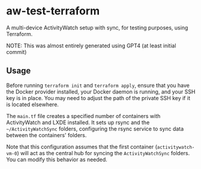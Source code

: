 aw-test-terraform
=================

A multi-device ActivityWatch setup with sync, for testing purposes, using Terraform.

NOTE: This was almost entirely generated using GPT4 (at least initial commit)


## Usage

Before running `terraform init` and `terraform apply`, ensure that you have the Docker provider installed, your Docker daemon is running, and your SSH key is in place. You may need to adjust the path of the private SSH key if it is located elsewhere.

The `main.tf` file creates a specified number of containers with ActivityWatch and LXDE installed. It sets up rsync and the `~/ActivityWatchSync` folders, configuring the rsync service to sync data between the containers' folders.

Note that this configuration assumes that the first container (`activitywatch-vm-0`) will act as the central hub for syncing the `ActivityWatchSync` folders. You can modify this behavior as needed.
